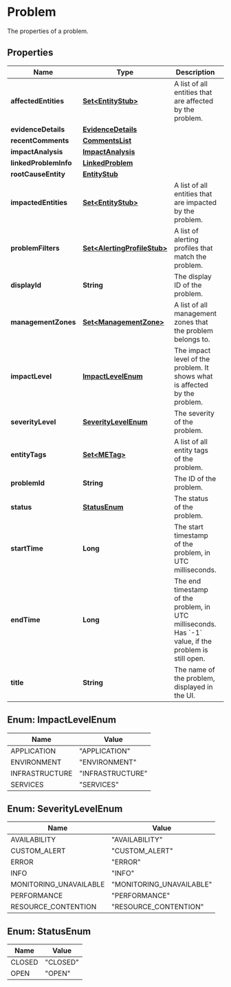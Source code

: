 

# Problem

The properties of a problem.

## Properties

| Name | Type | Description | Notes |
|------------ | ------------- | ------------- | -------------|
|**affectedEntities** | [**Set&lt;EntityStub&gt;**](EntityStub.md) | A list of all entities that are affected by the problem. |  |
|**evidenceDetails** | [**EvidenceDetails**](EvidenceDetails.md) |  |  [optional] |
|**recentComments** | [**CommentsList**](CommentsList.md) |  |  [optional] |
|**impactAnalysis** | [**ImpactAnalysis**](ImpactAnalysis.md) |  |  [optional] |
|**linkedProblemInfo** | [**LinkedProblem**](LinkedProblem.md) |  |  [optional] |
|**rootCauseEntity** | [**EntityStub**](EntityStub.md) |  |  [optional] |
|**impactedEntities** | [**Set&lt;EntityStub&gt;**](EntityStub.md) | A list of all entities that are impacted by the problem. |  |
|**problemFilters** | [**Set&lt;AlertingProfileStub&gt;**](AlertingProfileStub.md) | A list of alerting profiles that match the problem. |  |
|**displayId** | **String** | The display ID of the problem. |  |
|**managementZones** | [**Set&lt;ManagementZone&gt;**](ManagementZone.md) | A list of all management zones that the problem belongs to. |  |
|**impactLevel** | [**ImpactLevelEnum**](#ImpactLevelEnum) | The impact level of the problem. It shows what is affected by the problem. |  |
|**severityLevel** | [**SeverityLevelEnum**](#SeverityLevelEnum) | The severity of the problem. |  |
|**entityTags** | [**Set&lt;METag&gt;**](METag.md) | A list of all entity tags of the problem. |  [optional] |
|**problemId** | **String** | The ID of the problem. |  |
|**status** | [**StatusEnum**](#StatusEnum) | The status of the problem. |  |
|**startTime** | **Long** | The start timestamp of the problem, in UTC milliseconds. |  |
|**endTime** | **Long** | The end timestamp of the problem, in UTC milliseconds.    Has &#x60;-1&#x60; value, if the problem is still open. |  |
|**title** | **String** | The name of the problem, displayed in the UI. |  |



## Enum: ImpactLevelEnum

| Name | Value |
|---- | -----|
| APPLICATION | &quot;APPLICATION&quot; |
| ENVIRONMENT | &quot;ENVIRONMENT&quot; |
| INFRASTRUCTURE | &quot;INFRASTRUCTURE&quot; |
| SERVICES | &quot;SERVICES&quot; |



## Enum: SeverityLevelEnum

| Name | Value |
|---- | -----|
| AVAILABILITY | &quot;AVAILABILITY&quot; |
| CUSTOM_ALERT | &quot;CUSTOM_ALERT&quot; |
| ERROR | &quot;ERROR&quot; |
| INFO | &quot;INFO&quot; |
| MONITORING_UNAVAILABLE | &quot;MONITORING_UNAVAILABLE&quot; |
| PERFORMANCE | &quot;PERFORMANCE&quot; |
| RESOURCE_CONTENTION | &quot;RESOURCE_CONTENTION&quot; |



## Enum: StatusEnum

| Name | Value |
|---- | -----|
| CLOSED | &quot;CLOSED&quot; |
| OPEN | &quot;OPEN&quot; |



